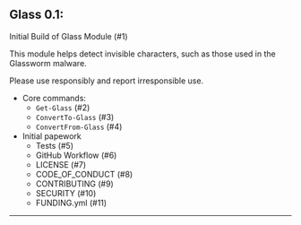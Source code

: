 ## Glass 0.1:

Initial Build of Glass Module (#1)

This module helps detect invisible characters, such as those used in the Glassworm malware.

Please use responsibly and report irresponsible use.

* Core commands:
  * `Get-Glass` (#2)
  * `ConvertTo-Glass` (#3)
  * `ConvertFrom-Glass` (#4)
* Initial papework
  * Tests (#5)
  * GitHub Workflow (#6)  
  * LICENSE (#7)
  * CODE_OF_CONDUCT (#8)
  * CONTRIBUTING (#9)
  * SECURITY (#10)
  * FUNDING.yml (#11)

---

